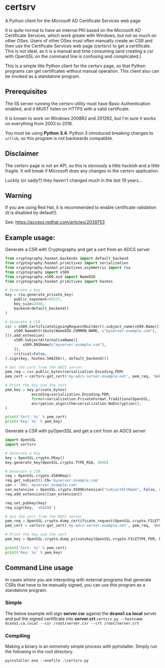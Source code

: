 certsrv
=====
A Python client for the Microsoft AD Certificate Services web page

It is quite normal to have an internal PKI based on the Microsoft AD Certificate Services, which work greate with Windows, but not so much on other OSes.
Users of other OSes must often manually create an CSR and then use the Certificate Services web page (certsrv) to get a certificate.
This is not ideal, as it is a manual and time consuming (and creating a csr with OpenSSL on the command line is confusing and complicated.)

This is a simple litle Python client for the certsrv page, so that Python programs can get certificates without manual operation. This client also can be invoked as a standalone program.

## Prerequisites
The IIS server running the certsrv utility must have Basic Authentication enabled, and it MUST listen on HTTPS with a valid certificate.

It is known to work on Windows 2008R2 and 2012R2, but I'm sure it works on everything from 2003 to 2016.

You must be using **Python 3.4**. Python 3 introduced breaking changes to `urllib`, so this program is not backwards compatible. 

## Disclaimer
The certsrv page is not an API, so this is obviously a little hackish and a little fragile. It will break if Microsoft does any changes to the certsrv application.

Luckily (or sadly?) they haven't changed much in the last 19 years...

## Warning
If you are using Red Hat, it is recommended to enable certificate validation (it is disabled by default!).

See: https://access.redhat.com/articles/2039753

## Example usage:
Generate a CSR with Cryptography and get a cert from an ADCS server
```python
from cryptography.hazmat.backends import default_backend
from cryptography.hazmat.primitives import serialization
from cryptography.hazmat.primitives.asymmetric import rsa
from cryptography import x509
from cryptography.x509.oid import NameOID
from cryptography.hazmat.primitives import hashes

# Generate a key
key = rsa.generate_private_key(
    public_exponent=65537,
    key_size=2048,
    backend=default_backend()
)

# Generate a CSR
csr = x509.CertificateSigningRequestBuilder().subject_name(x509.Name([
    x509.NameAttribute(NameOID.COMMON_NAME, u"myserver.example.com"),
])).add_extension(
    x509.SubjectAlternativeName([
        x509.DNSName(u"myserver.example.com"),
    ]),
    critical=False,
).sign(key, hashes.SHA256(), default_backend())

# Get the cert from the ADCS server
pem_req = csr.public_bytes(serialization.Encoding.PEM)
pem_cert = certsrv.get_cert('my-adcs-server.example.net', pem_req, 'WebServer', 'myUser', 'myPassword')

# Print the key and the cert
pem_key = key.private_bytes(
            encoding=serialization.Encoding.PEM,
            format=serialization.PrivateFormat.TraditionalOpenSSL,
            encryption_algorithm=serialization.NoEncryption(),
)

print('Cert: %s' % pem_cert)
print('Key: %s' % pem_key)

```
Generate a CSR with pyOpenSSL and get a cert from an ADCS server
```python
import OpenSSL
import certsrv

# Generate a key
key = OpenSSL.crypto.PKey()
key.generate_key(OpenSSL.crypto.TYPE_RSA, 2048)

# Generate a CSR
req = OpenSSL.crypto.X509Req()
req.get_subject().CN='myserver.example.com'
san = 'DNS: myserver.example.com'
san_extension = OpenSSL.crypto.X509Extension("subjectAltName", False, san)
req.add_extensions([san_extension])

req.set_pubkey(key)
req.sign(key, 'sha256')

# Get the cert from the ADCS server
pem_req = OpenSSL.crypto.dump_certificate_request(OpenSSL.crypto.FILETYPE_PEM, req)
pem_cert = certsrv.get_cert('my-adcs-server.example.net', pem_req, 'WebServer', 'myUser', 'myPassword')

# Print the key and the cert
pem_key = OpenSSL.crypto.dump_privatekey(OpenSSL.crypto.FILETYPE_PEM, key)

print('Cert: %s' % pem_cert)
print('Key: %s' % pem_key)
```

## Command Line usage
In cases where you are interacting with external programs that generate CSRs that have to be manually signed, you can use this program
as a standalone program.

### Simple
The below example will sign **server.csr** against the **dcano1.ca.local** server and put the signed certificate into **server.crt**
`certsrv.py --hostname dcano1.ca.local --csr /root/server.csr --crt /root/server.crt`

### Compiling
Making a binary is an extremely simple process with pyInstaller. Simply run the following in the root directory.

`pyinstaller.exe --onefile .\certsrv.py`
